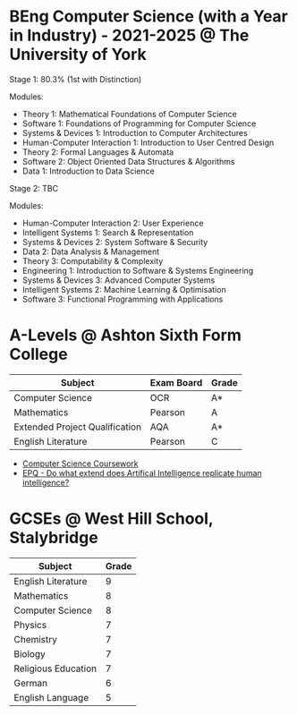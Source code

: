 # BEng Computer Science (with a Year in Industry) - 2021-2025 @ The University of York

Stage 1: 80.3% (1st with Distinction)

Modules:

* Theory 1: Mathematical Foundations of Computer Science
* Software 1: Foundations of Programming for Computer Science
* Systems & Devices 1: Introduction to Computer Architectures
* Human-Computer Interaction 1: Introduction to User Centred Design
* Theory 2: Formal Languages & Automata
* Software 2: Object Oriented Data Structures & Algorithms
* Data 1: Introduction to Data Science

Stage 2: TBC

Modules:

* Human-Computer Interaction 2: User Experience
* Intelligent Systems 1: Search & Representation
* Systems & Devices 2: System Software & Security
* Data 2: Data Analysis & Management
* Theory 3: Computability & Complexity
* Engineering 1: Introduction to Software & Systems Engineering
* Systems & Devices 3: Advanced Computer Systems
* Intelligent Systems 2: Machine Learning & Optimisation
* Software 3: Functional Programming with Applications
  
# A-Levels @ Ashton Sixth Form College

| Subject                        | Exam Board | Grade |
|--------------------------------|------------|-------|
| Computer Science               | OCR        | A*    |
| Mathematics                    | Pearson    | A     |
| Extended Project Qualification | AQA        | A*    |
| English Literature             | Pearson    | C     |

* [Computer Science Coursework](https://github.com/mistryvivek/A-Level-NEA)
* [EPQ - Do what extend does Artifical Intelligence replicate human intelligence?](attachments/epq-asfc.zip)

# GCSEs @ West Hill School, Stalybridge

| Subject                        | Grade |
|--------------------------------|-------|
| English Literature             | 9     |
| Mathematics                    | 8     |
| Computer Science               | 8     |
| Physics                        | 7     |
| Chemistry                      | 7     |
| Biology                        | 7     |
| Religious Education            | 7     |
| German                         | 6     |
| English Language               | 5     |
